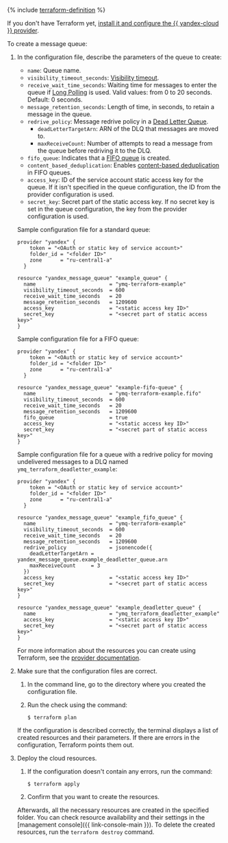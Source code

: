 {% include [terraform-definition](../../_includes/solutions/terraform-definition.md) %}

  If you don't have Terraform yet, [install it and configure the {{ yandex-cloud }} provider](../../solutions/infrastructure-management/terraform-quickstart.md#install-terraform).

  To create a message queue:

  1. In the configuration file, describe the parameters of the queue to create:
     * `name`: Queue name.
     * `visibility_timeout_seconds`: [Visibility timeout](../concepts/visibility-timeout.md).
     * `receive_wait_time_seconds`: Waiting time for messages to enter the queue if [Long Polling](../concepts/long-polling.md) is used. Valid values: from 0 to 20 seconds. Default: 0 seconds.
     * `message_retention_seconds`: Length of time, in seconds, to retain a message in the queue.
     * `redrive_policy`: Message redrive policy in a [Dead Letter Queue](../concepts/dlq.md).
       * `deadLetterTargetArn`: ARN of the DLQ that messages are moved to.
       * `maxReceiveCount`: Number of attempts to read a message from the queue before redriving it to the DLQ.
     * `fifo_queue`: Indicates that a [FIFO queue](../concepts/queue.md#fifo-queues) is created.
     * `content_based_deduplication`: Enables [content-based deduplication](../concepts/deduplication.md#content-based-deduplication) in FIFO queues.
     * `access_key`: ID of the service account static access key for the queue. If it isn't specified in the queue configuration, the ID from the provider configuration is used.
     * `secret_key`: Secret part of the static access key. If no secret key is set in the queue configuration, the key from the provider configuration is used.

     Sample configuration file for a standard queue:

     ```
     provider "yandex" {
         token = "<OAuth or static key of service account>"
         folder_id = "<folder ID>"
         zone      = "ru-central1-a"
       }
     
     resource "yandex_message_queue" "example_queue" {
       name                        = "ymq-terraform-example"
       visibility_timeout_seconds  = 600
       receive_wait_time_seconds   = 20
       message_retention_seconds   = 1209600
       access_key                  = "<static access key ID>"
       secret_key                  = "<secret part of static access key>"
     }
     ```

     Sample configuration file for a FIFO queue:

     ```
     provider "yandex" {
         token = "<OAuth or static key of service account>"
         folder_id = "<folder ID>"
         zone      = "ru-central1-a"
       }
     
     resource "yandex_message_queue" "example-fifo-queue" {
       name                        = "ymq-terraform-example.fifo"
       visibility_timeout_seconds  = 600
       receive_wait_time_seconds   = 20
       message_retention_seconds   = 1209600
       fifo_queue                  = true
       access_key                  = "<static access key ID>"
       secret_key                  = "<secret part of static access key>"
     }
     ```

     Sample configuration file for a queue with a redrive policy for moving undelivered messages to a DLQ named `ymq_terraform_deadletter_example`:

     ```
     provider "yandex" {
         token = "<OAuth or static key of service account>"
         folder_id = "<folder ID>"
         zone      = "ru-central1-a"
       }
     
     resource "yandex_message_queue" "example_fifo_queue" {
       name                        = "ymq-terraform-example"
       visibility_timeout_seconds  = 600
       receive_wait_time_seconds   = 20
       message_retention_seconds   = 1209600
       redrive_policy              = jsonencode({
         deadLetterTargetArn = yandex_message_queue.example_deadletter_queue.arn
         maxReceiveCount     = 3
       })
       access_key                  = "<static access key ID>"
       secret_key                  = "<secret part of static access key>"
     }
     
     resource "yandex_message_queue" "example_deadletter_queue" {
       name                        = "ymq_terraform_deadletter_example"
       access_key                  = "<static access key ID>"
       secret_key                  = "<secret part of static access key>"
     }
     ```

     For more information about the resources you can create using Terraform, see the [provider documentation](https://www.terraform.io/docs/providers/yandex/index.html).

  2. Make sure that the configuration files are correct.
     1. In the command line, go to the directory where you created the configuration file.
     2. Run the check using the command:

        ```
        $ terraform plan
        ```

     If the configuration is described correctly, the terminal displays a list of created resources and their parameters. If there are errors in the configuration, Terraform points them out.

  3. Deploy the cloud resources.
     1. If the configuration doesn't contain any errors, run the command:

        ```
        $ terraform apply
        ```
     2. Confirm that you want to create the resources.

     Afterwards, all the necessary resources are created in the specified folder. You can check resource availability and their settings in the [management console]({{ link-console-main }}). To delete the created resources, run the `terraform destroy` command.

